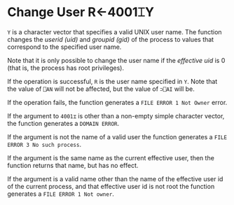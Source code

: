 
<!-- Hidden search keywords -->
<div style="display: none;">
  4001⌶
</div>






<h1 class="heading"><span class="name">Change User</span> <span class="command">R←4001⌶Y</span></h1>



`Y` is a character vector that specifies a valid UNIX user name. The function changes the *userid (uid)* and *groupid (gid)* of the process to values that correspond to the specified user name.


Note that it is only possible to change the user name if the *effective uid* is 0 (that is, the process has root privileges).


If the operation is successful, `R` is the user name specified in `Y`. Note that the value of `⎕AN` will not be affected, but the value of `⊃⎕AI` will be.


If the operation fails, the function generates a `FILE ERROR 1 Not Owner` error.



If the argument to `4001⌶` is other than a non-empty simple character vector, the function generates a `DOMAIN ERROR`.


If the argument is not the name of a valid user the function generates a `FILE ERROR 3 No such process`.


If the argument is the same name as the current effective user, then the function returns that name, but has no effect.


If the argument is a valid name other than the name of the effective user id of the current process, and that effective user id is not root the function generates a `FILE ERROR 1 Not owner`.



